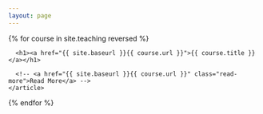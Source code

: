 ```yaml
---
layout: page
---
```


<div class="courses">
  {% for course in site.teaching reversed %}
    <article class="post">

      <h1><a href="{{ site.baseurl }}{{ course.url }}">{{ course.title }}</a></h1>
<!-- 
      <div class="entry">
        {{ course.excerpt }}
      </div> -->

      <!-- <a href="{{ site.baseurl }}{{ course.url }}" class="read-more">Read More</a> -->
    </article>
  {% endfor %}
</div>